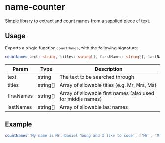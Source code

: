 # name-counter

Simple library to extract and count names from a supplied piece of text.

## Usage

Exports a single function `countNames`, with the following signature:

```typescript
countNames(text: string, titles: string[], firstNames: string[], lastNames: string[]): Array<{ name: string, timesFound: number }>
```

| Param      | Type     | Description                                                 |
| ---------- | -------- | ----------------------------------------------------------- |
| text       | string   | The text to be searched through                             |
| titles     | string[] | Array of allowable titles (e.g. Mr, Mrs, Ms)                |
| firstNames | string[] | Array of allowable first names (also used for middle names) |
| lastNames  | string[] | Array of allowable last names                               |

## Example

```typescript
countNames('My name is Mr. Daniel Young and I like to code', ['Mr', 'Mrs'], ['Daniel', 'Danielle'], ['Young', 'Old']) // returns [{ name 'Mr Daniel Young', timesFound: 1}]
```